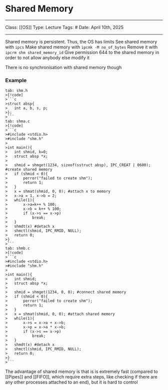 # Shared Memory
___
Class: [[OS]]
Type: Lecture
Tags: # 
Date: April 10th, 2025
___

Shared memory is persistent. Thus, the OS has limits 
See shared memory with `ipcs`
Make shared memory with `ipcmk -M no_of_bytes` 
Remove it with `ipcrm shm shared_memory_id`
Give permission 644 to the shared memory in order to not allow anybody else modify it

There is no synchronisation with shared memory though 

### Example 
```tabs
tab: shm.h
>[!code]
>```c
>struct absp{
>	int a, b, s, p;
>};
>```
tab: shma.c
>[!code]
>```c
>#include <stdio.h>
>#include "shm.h"
>
>int main(){
>	int shmid, k=0;
>	struct absp *x;
>	
>	shmid = shmget(1234, sizeof(sstruct absp), IPC_CREAT | 0600); #create shared memory
>	if (shmid < 0){
>		perror("failed to create shm");
>		return 1;
>	}
>	x = shmat(shmid, 0, 0); #attach x to memory 
>	x->a = 1, x->b = 2;
>	while(1){
>		x->a=k++ % 100;
>		x->b = k++ % 100;
>		if (x->s == x->p)
>			break;
>	}
>	shmdt(x) #detach x
>	shmctl(shmid, IPC_RMID, NULL);
>	return 0;
>}
>```
tab: shmb.c
>[!code]
>```c
>#include <stdio.h>
>#include "shm.h"
>
>int main(){
>	int shmid;
>	struct absp *x;
>	
>	shmid = shmget(1234, 0, 0); #connect shared memory
>	if (shmid < 0){
>		perror("failed to create shm");
>		return 1;
>	}
>	x = shmat(shmid, 0, 0); #attach shared memory
>	while(1){
>		x->s = x->a + x->b;
>		x->p = x->a * x->b;
>		if (x->s == x->p)
>			break;
>	}
>	shmdt(x) #detach x
>	shmctl(shmid, IPC_RMID, NULL);
>	return 0;
>}
>```
```

The advantage of shared memory is that is is extremely fast (compared to [[Pipes]] and [[FIFO]], which require extra steps, like checking if there are any other processes attached to an end), but it is hard to control